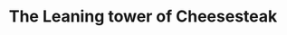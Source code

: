 ---
pid: llp340
title: The Leaning tower of Cheesesteak
location_transcription: Next to Pat's and Geno's
coordinates: "[-75.158766754889, 39.933833263809]"
zipcode: '19103'
gen_neighborhood: Center City
neighborhood: Rittenhouse Square,Avenue of The Arts,Logan Square,Fitler Square
outside_phl: 
age: '11'
age_range: 6-13
instagram: 
image_file_name: llp_340.jpg
proposal_transcription: 
topic: Food
topic_summary: 0, 0
type: Sculpture Statue
keywords_other: leaning tower of pisa, cheesesteak, cheese steak
credit: Arjun Anya
image_labels: 
twitter: 
facebook: 
permalink: "/monuments/llp340/"
layout: item-page
---